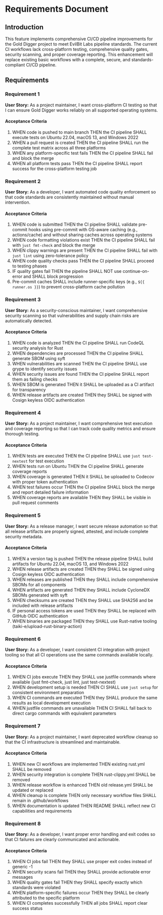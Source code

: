 # Requirements Document

## Introduction

This feature implements comprehensive CI/CD pipeline improvements for the Gold Digger project to meet EvilBit Labs pipeline standards. The current CI workflows lack cross-platform testing, comprehensive quality gates, security scanning, and proper coverage reporting. This enhancement will replace existing basic workflows with a complete, secure, and standards-compliant CI/CD pipeline.

## Requirements

### Requirement 1

**User Story:** As a project maintainer, I want cross-platform CI testing so that I can ensure Gold Digger works reliably on all supported operating systems.

#### Acceptance Criteria

1. WHEN code is pushed to main branch THEN the CI pipeline SHALL execute tests on Ubuntu 22.04, macOS 13, and Windows 2022
2. WHEN a pull request is created THEN the CI pipeline SHALL run the complete test matrix across all three platforms
3. WHEN any platform-specific test fails THEN the CI pipeline SHALL fail and block the merge
4. WHEN all platform tests pass THEN the CI pipeline SHALL report success for the cross-platform testing job

### Requirement 2

**User Story:** As a developer, I want automated code quality enforcement so that code standards are consistently maintained without manual intervention.

#### Acceptance Criteria

1. WHEN code is submitted THEN the CI pipeline SHALL validate pre-commit hooks using pre-commit with OS-aware caching (e.g., actions/cache) and without sharing caches across operating systems
2. WHEN code formatting violations exist THEN the CI pipeline SHALL fail with `just fmt-check` and block the merge
3. WHEN clippy warnings are present THEN the CI pipeline SHALL fail with `just lint` using zero-tolerance policy
4. WHEN code quality checks pass THEN the CI pipeline SHALL proceed to testing phases
5. IF quality gates fail THEN the pipeline SHALL NOT use continue-on-error and SHALL block progression
6. Pre-commit caches SHALL include runner-specific keys (e.g., `${{ runner.os }}`) to prevent cross-platform cache pollution

### Requirement 3

**User Story:** As a security-conscious maintainer, I want comprehensive security scanning so that vulnerabilities and supply chain risks are automatically detected.

#### Acceptance Criteria

1. WHEN code is analyzed THEN the CI pipeline SHALL run CodeQL security analysis for Rust
2. WHEN dependencies are processed THEN the CI pipeline SHALL generate SBOM using syft
3. WHEN vulnerabilities are scanned THEN the CI pipeline SHALL use grype to identify security issues
4. WHEN security issues are found THEN the CI pipeline SHALL report them as failing checks
5. WHEN SBOM is generated THEN it SHALL be uploaded as a CI artifact for transparency
6. WHEN release artifacts are created THEN they SHALL be signed with Cosign keyless OIDC authentication

### Requirement 4

**User Story:** As a project maintainer, I want comprehensive test execution and coverage reporting so that I can track code quality metrics and ensure thorough testing.

#### Acceptance Criteria

1. WHEN tests are executed THEN the CI pipeline SHALL use `just test-nextest` for test execution
2. WHEN tests run on Ubuntu THEN the CI pipeline SHALL generate coverage reports
3. WHEN coverage is generated THEN it SHALL be uploaded to Codecov with proper token authentication
4. WHEN test failures occur THEN the CI pipeline SHALL block the merge and report detailed failure information
5. WHEN coverage reports are available THEN they SHALL be visible in pull request comments

### Requirement 5

**User Story:** As a release manager, I want secure release automation so that all release artifacts are properly signed, attested, and include complete security metadata.

#### Acceptance Criteria

1. WHEN a version tag is pushed THEN the release pipeline SHALL build artifacts for Ubuntu 22.04, macOS 13, and Windows 2022
2. WHEN release artifacts are created THEN they SHALL be signed using Cosign keyless OIDC authentication
3. WHEN releases are published THEN they SHALL include comprehensive SBOMs for all components
4. WHEN artifacts are generated THEN they SHALL include CycloneDX SBOMs generated with syft
5. WHEN checksums are created THEN they SHALL use SHA256 and be included with release artifacts
6. IF personal access tokens are used THEN they SHALL be replaced with GitHub OIDC authentication
7. WHEN binaries are packaged THEN they SHALL use Rust-native tooling (taiki-e/upload-rust-binary-action)

### Requirement 6

**User Story:** As a developer, I want consistent CI integration with project tooling so that all CI operations use the same commands available locally.

#### Acceptance Criteria

1. WHEN CI jobs execute THEN they SHALL use justfile commands where available (just fmt-check, just lint, just test-nextest)
2. WHEN development setup is needed THEN CI SHALL use `just setup` for consistent environment preparation
3. WHEN CI commands are executed THEN they SHALL produce the same results as local development execution
4. WHEN justfile commands are unavailable THEN CI SHALL fall back to direct cargo commands with equivalent parameters

### Requirement 7

**User Story:** As a project maintainer, I want deprecated workflow cleanup so that the CI infrastructure is streamlined and maintainable.

#### Acceptance Criteria

1. WHEN new CI workflows are implemented THEN existing rust.yml SHALL be removed
2. WHEN security integration is complete THEN rust-clippy.yml SHALL be removed
3. WHEN release workflow is enhanced THEN old release.yml SHALL be updated or replaced
4. WHEN cleanup is complete THEN only necessary workflow files SHALL remain in .github/workflows
5. WHEN documentation is updated THEN README SHALL reflect new CI capabilities and requirements

### Requirement 8

**User Story:** As a developer, I want proper error handling and exit codes so that CI failures are clearly communicated and actionable.

#### Acceptance Criteria

1. WHEN CI jobs fail THEN they SHALL use proper exit codes instead of generic -1
2. WHEN security scans fail THEN they SHALL provide actionable error messages
3. WHEN quality gates fail THEN they SHALL specify exactly which standards were violated
4. WHEN platform-specific failures occur THEN they SHALL be clearly attributed to the specific platform
5. WHEN CI completes successfully THEN all jobs SHALL report clear success status
